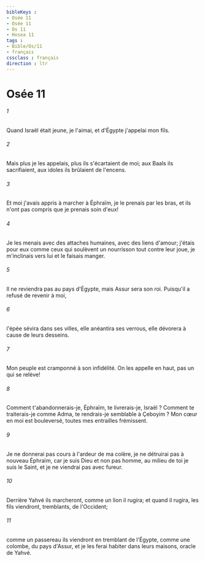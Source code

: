 ```yaml
---
bibleKeys : 
- Osée 11
- Osée 11
- Os 11
- Hosea 11
tags : 
- Bible/Os/11
- français
cssclass : français
direction : ltr
---
```


# Osée 11

###### 1
Quand Israël était jeune, je l'aimai, et d'Égypte j'appelai mon fils. 
###### 2
Mais plus je les appelais, plus ils s'écartaient de moi; aux Baals ils sacrifiaient, aux idoles ils brûlaient de l'encens. 
###### 3
Et moi j'avais appris à marcher à Éphraïm, je le prenais par les bras, et ils n'ont pas compris que je prenais soin d'eux! 
###### 4
Je les menais avec des attaches humaines, avec des liens d'amour; j'étais pour eux comme ceux qui soulèvent un nourrisson tout contre leur joue, je m'inclinais vers lui et le faisais manger. 
###### 5
Il ne reviendra pas au pays d'Égypte, mais Assur sera son roi. Puisqu'il a refusé de revenir à moi, 
###### 6
l'épée sévira dans ses villes, elle anéantira ses verrous, elle dévorera à cause de leurs desseins. 
###### 7
Mon peuple est cramponné à son infidélité. On les appelle en haut, pas un qui se relève! 
###### 8
Comment t'abandonnerais-je, Éphraïm, te livrerais-je, Israël ? Comment te traiterais-je comme Adma, te rendrais-je semblable à Çeboyim ? Mon cœur en moi est bouleversé, toutes mes entrailles frémissent. 
###### 9
Je ne donnerai pas cours à l'ardeur de ma colère, je ne détruirai pas à nouveau Éphraïm, car je suis Dieu et non pas homme, au milieu de toi je suis le Saint, et je ne viendrai pas avec fureur. 
###### 10
Derrière Yahvé ils marcheront, comme un lion il rugira; et quand il rugira, les fils viendront, tremblants, de l'Occident; 
###### 11
comme un passereau ils viendront en tremblant de l'Égypte, comme une colombe, du pays d'Assur, et je les ferai habiter dans leurs maisons, oracle de Yahvé. 

